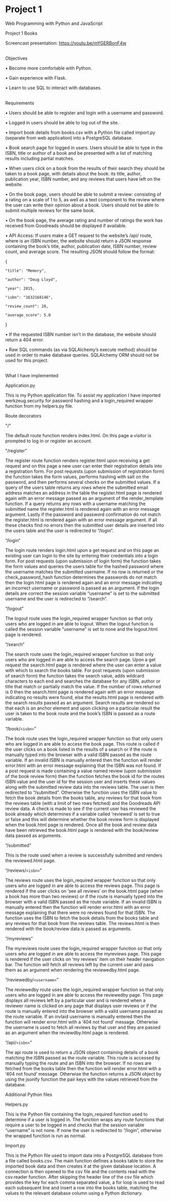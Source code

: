 # Project 1

Web Programming with Python and JavaScript

Project 1 Books

Screencast presentation: https://youtu.be/mYGERBonF4w
<br/><br/>

Objectives

•	Become more comfortable with Python.

•	Gain experience with Flask.

•	Learn to use SQL to interact with databases.
<br/><br/>


Requirements

•	Users should be able to register and login with a username and password.

•	Logged in users should be able to log out of the site.

•	Import book details from books.csv with a Python file called import.py (separate from web application) into a PostgreSQL database.

•	Book search page for logged in users. Users should be able to type in the ISBN, title or author of a book and be presented with a list of matching results including partial matches.

•	When users click on a book from the results of their search they should be taken to a book page, with details about the book: its title, author, publication year, ISBN number, and any reviews that users have left on the website.

•	On the book page, users should be able to submit a review: consisting of a rating on a scale of 1 to 5, as well as a text component to the review where the user can write their opinion about a book. Users should not be able to submit multiple reviews for the same book.

•	On the book page, the average rating and number of ratings the work has received from Goodreads should be displayed if available.

•	API Access: If users make a GET request to the website’s /api/<isbn> route, where <isbn> is an ISBN number, the website should return a JSON response containing the book’s title, author, publication date, ISBN number, review count, and average score. The resulting JSON should follow the format:
    
{

    "title": "Memory",
    
    "author": "Doug Lloyd",
    
    "year": 2015,
    
    "isbn": "1632168146",
    
    "review_count": 28,
    
    "average_score": 5.0
    
}

•	If the requested ISBN number isn’t in the database, the website should return a 404 error.

•	Raw SQL commands (as via SQLAlchemy’s execute method) should be used in order to make database queries. SQLAlchemy ORM should not be used for this project.
<br/><br/>

What I have implemented

Application.py

This is my Python application file. To assist my application I have imported werkzeug.security for password hashing and a login_required wrapper function from my helpers.py file.

Route decorators

"/"

The default route function renders index.html. On this page a visitor is prompted to log in or register an account.

"/register"

The register route function renders register.html upon receiving a get request and on this page a new user can enter their registration details into a registration form. For post requests (upon submission of registration form) the function takes the form values, performs hashing with salt on the password, and then performs several checks on the submitted values. If a query of the users table returns any rows where the submitted email address matches an address in the table the register.html page is rendered again with an error message passed as an argument of the render_template function. If a query returns any rows with a username matching the submitted name the register.html is rendered again with an error message argument. Lastly if the password and password confirmation do not match the register.html is rendered again with an error message argument. If all these checks find no errors then the submitted user details are inserted into the users table and the user is redirected to “/login”.

“/login”

The login route renders login.html upon a get request and on this page an existing user can login to the site by entering their credentials into a login form. For post requests (upon submission of login form) the function takes the form values and queries the users table for the hashed password where the username matches the submitted username. If no row is returned or the check_password_hash function determines the passwords do not match then the login.html page is rendered again and an error message indicating an incorrect username or password is passed as an argument. If the login details are correct the session variable “username” is set to the submitted username and the user is redirected to “/search”.

“/logout”

The logout route uses the login_required wrapper function so that only users who are logged in are able to logout. When the logout function is called the session variable “username” is set to none and the logout.html page is rendered.

“/search”

The search route uses the login_required wrapper function so that only users who are logged in are able to access the search page. Upon a get request the search.html page is rendered where the user can enter a value with which to search the books table. For post requests (upon submission of search form) the function takes the search value, adds wildcard characters to each end and searches the database for any ISBN, author or title that match or partially match the value. If the number of rows returned is 0 then the search.html page is rendered again with an error message indicating no results were found, else the results.html page is rendered with the search results passed as an argument. Search results are rendered so that each is an anchor element and upon clicking on a particular result the user is taken to the book route and the book’s ISBN is passed as a route variable.

“/book/``<isbn>``”
    
The book route uses the login_required wrapper function so that only users who are logged in are able to access the book page. This route is called if the user clicks on a book listed in the results of a search or if the route is manually typed into the browser with a valid ISBN passed as the route variable. If an invalid ISBN is manually entered then the function will render error.html with an error message explaining that the ISBN was not found. If a post request is made containing a value named review (upon submission of the book review form) then the function fetches the book id for the routes ISBN value and the user id for the session user and inserts these values along with the submitted review data into the reviews table. The user is then redirected to “/submitted”. Otherwise the function uses the ISBN value to fetch the book details from the books table, any reviews for that book from the reviews table (with a limit of two rows fetched) and the Goodreads API review data. A check is made to see if the current user has reviewed the book already which determines if a variable called ‘reviewed’ is set to true or false and this will determine whether the book review form is displayed when the book.html page is rendered. Once all the book and review data have been retrieved the book.html page is rendered with the book/review data passed as arguments. 

“/submitted”

This is the route used when a review is successfully submitted and renders the reviewed.html page.

“/reviews/``<isbn>``”
    
The reviews route uses the login_required wrapper function so that only users who are logged in are able to access the reviews page. This page is rendered if the user clicks on ‘see all reviews’ on the book.html page (when a book has more than two reviews) or if the route is manually typed into the browser with a valid ISBN passed as the route variable. If an invalid ISBN is manually entered then the function will render error.html with an error message explaining that there were no reviews found for that ISBN. The function uses the ISBN to fetch the book details from the books table and any reviews for that book from the reviews table. The reviews.html is then rendered with the book/review data is passed as arguments.

“/myreviews”

The myreviews route uses the login_required wrapper function so that only users who are logged in are able to access the myreviews page. This page is rendered if the user clicks on ‘my reviews’ item on their header navigation bar. The function will fetch all reviews left by the current user and pass them as an argument when rendering the reviewedby.html page.

“/reviewedby/``<username>``”
    
The reviewedby route uses the login_required wrapper function so that only users who are logged in are able to access the reviewedby page. This page displays all reviews left by a particular user and is rendered when a reviewer name is clicked on any page that displays user reviews or if the route is manually entered into the browser with a valid username passed as the route variable. If an invlaid username is manually entered then the function will render error.html with a ‘404 not found’ message. Otherwise the username is used to fetch all reviews by that user and they are passed as an argument when the reviewdby.html page is rendered.

“/api/``<isbn>``”
    
The api route is used to return a JSON object containing details of a book matching the ISBN passed as the route variable. This route is accessed by manually typing the route and an ISBN into the browser. If no rows are fetched from the books table then the function will render error.html with a ‘404 not found’ message. Otherwise the function returns a JSON object by using the jsonify function the pair keys with the values retrieved from the database.


Additional Python files

Helpers.py

This is the Python file containing the login_required function used to determine if a user is logged in. The function wraps any route functions that require a user to be logged in and checks that the session variable “username” is not none. If none the user is redirected to “/login”, otherwise the wrapped function is run as normal.

Import.py

This is the Python file used to import data into a PostgreSQL database from a file called books.csv. The main function defines a books table to store the imported book data and then creates it at the given database location. A connection is then opened to the csv file and the contents read with the csv.reader function. After skipping the header line of the csv file which provides the key for each comma separated value, a for loop is used to read each subsequent line and insert a row into the books table, matching the values to the relevant database column using a Python dictionary.   
